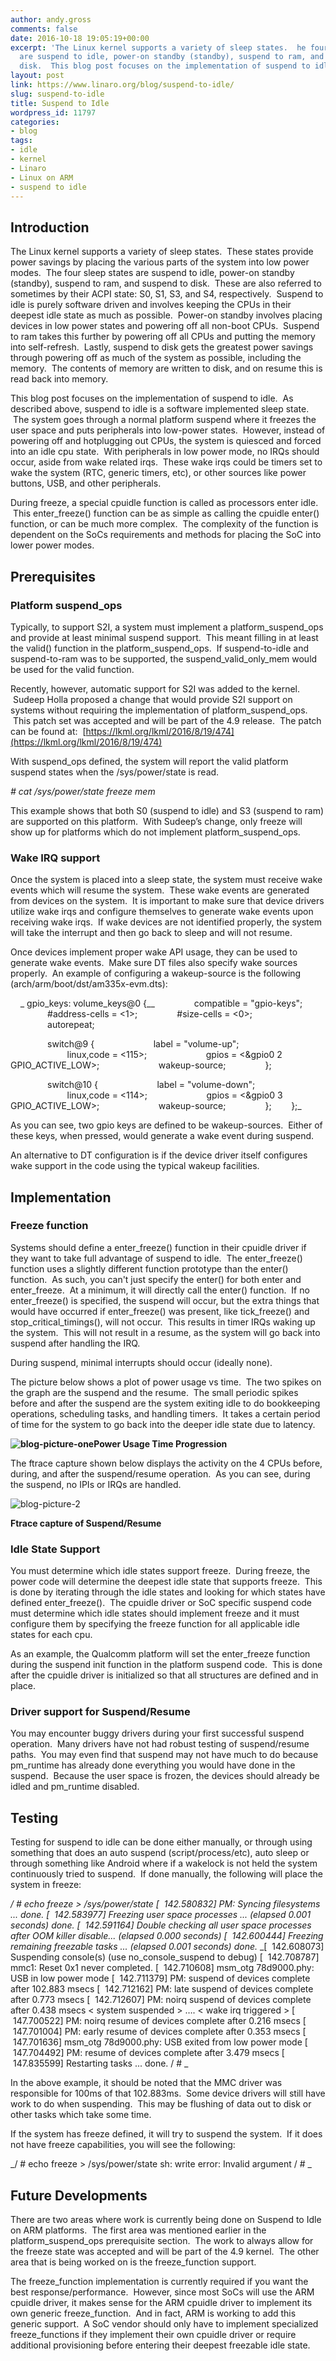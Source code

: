 ```yaml
---
author: andy.gross
comments: false
date: 2016-10-18 19:05:19+00:00
excerpt: 'The Linux kernel supports a variety of sleep states.  he four sleep states
  are suspend to idle, power-on standby (standby), suspend to ram, and suspend to
  disk.  This blog post focuses on the implementation of suspend to idle. '
layout: post
link: https://www.linaro.org/blog/suspend-to-idle/
slug: suspend-to-idle
title: Suspend to Idle
wordpress_id: 11797
categories:
- blog
tags:
- idle
- kernel
- Linaro
- Linux on ARM
- suspend to idle
---
```


## Introduction


The Linux kernel supports a variety of sleep states.  These states provide power savings by placing the various parts of the system into low power modes.  The four sleep states are suspend to idle, power-on standby (standby), suspend to ram, and suspend to disk.  These are also referred to sometimes by their ACPI state: S0, S1, S3, and S4, respectively.  Suspend to idle is purely software driven and involves keeping the CPUs in their deepest idle state as much as possible.  Power-on standby involves placing devices in low power states and powering off all non-boot CPUs.  Suspend to ram takes this further by powering off all CPUs and putting the memory into self-refresh.  Lastly, suspend to disk gets the greatest power savings through powering off as much of the system as possible, including the memory.  The contents of memory are written to disk, and on resume this is read back into memory.

This blog post focuses on the implementation of suspend to idle.  As described above, suspend to idle is a software implemented sleep state.  The system goes through a normal platform suspend where it freezes the user space and puts peripherals into low-power states.  However, instead of powering off and hotplugging out CPUs, the system is quiesced and forced into an idle cpu state.  With peripherals in low power mode, no IRQs should occur, aside from wake related irqs.  These wake irqs could be timers set to wake the system (RTC, generic timers, etc), or other sources like power buttons, USB, and other peripherals.

During freeze, a special cpuidle function is called as processors enter idle.  This enter_freeze() function can be as simple as calling the cpuidle enter() function, or can be much more complex.  The complexity of the function is dependent on the SoCs requirements and methods for placing the SoC into lower power modes.


## Prerequisites




### Platform suspend_ops


Typically, to support S2I, a system must implement a platform_suspend_ops and provide at least minimal suspend support.  This meant filling in at least the valid() function in the platform_suspend_ops.  If suspend-to-idle and suspend-to-ram was to be supported, the suspend_valid_only_mem would be used for the valid function.

Recently, however, automatic support for S2I was added to the kernel.  Sudeep Holla proposed a change that would provide S2I support on systems without requiring the implementation of platform_suspend_ops.  This patch set was accepted and will be part of the 4.9 release.  The patch can be found at:  [https://lkml.org/lkml/2016/8/19/474](https://lkml.org/lkml/2016/8/19/474)

With suspend_ops defined, the system will report the valid platform suspend states when the /sys/power/state is read.

_# cat /sys/power/state
freeze mem_

This example shows that both S0 (suspend to idle) and S3 (suspend to ram) are supported on this platform.  With Sudeep’s change, only freeze will show up for platforms which do not implement platform_suspend_ops.


### Wake IRQ support


Once the system is placed into a sleep state, the system must receive wake events which will resume the system.  These wake events are generated from devices on the system.  It is important to make sure that device drivers utilize wake irqs and configure themselves to generate wake events upon receiving wake irqs.  If wake devices are not identified properly, the system will take the interrupt and then go back to sleep and will not resume.

Once devices implement proper wake API usage, they can be used to generate wake events.  Make sure DT files also specify wake sources properly.  An example of configuring a wakeup-source is the following (arch/arm/boot/dst/am335x-evm.dts):

    _ gpio_keys: volume_keys@0 {__
               compatible = "gpio-keys";
               #address-cells = <1>;
               #size-cells = <0>;
               autorepeat;

               switch@9 {
                       label = "volume-up";
                       linux,code = <115>;
                       gpios = <&gpio0 2 GPIO_ACTIVE_LOW>;
                       wakeup-source;
               };

               switch@10 {
                       label = "volume-down";
                       linux,code = <114>;
                       gpios = <&gpio0 3 GPIO_ACTIVE_LOW>;
                       wakeup-source;
               };
       };_

As you can see, two gpio keys are defined to be wakeup-sources.  Either of these keys, when pressed, would generate a wake event during suspend.

An alternative to DT configuration is if the device driver itself configures wake support in the code using the typical wakeup facilities.


## Implementation




### Freeze function


Systems should define a enter_freeze() function in their cpuidle driver if they want to take full advantage of suspend to idle.  The enter_freeze() function uses a slightly different function prototype than the enter() function.  As such, you can't just specify the enter() for both enter and enter_freeze.  At a minimum, it will directly call the enter() function.  If no enter_freeze() is specified, the suspend will occur, but the extra things that would have occurred if enter_freeze() was present, like tick_freeze() and stop_critical_timings(), will not occur.  This results in timer IRQs waking up the system.  This will not result in a resume, as the system will go back into suspend after handling the IRQ.

During suspend, minimal interrupts should occur (ideally none).

The picture below shows a plot of power usage vs time.  The two spikes on the graph are the suspend and the resume.  The small periodic spikes before and after the suspend are the system exiting idle to do bookkeeping operations, scheduling tasks, and handling timers.  It takes a certain period of time for the system to go back into the deeper idle state due to latency.


**![blog-picture-one](http://www.linaro.org/wp-content/uploads/2016/10/blog-picture-one-1024x767.png)Power Usage Time Progression**


The ftrace capture shown below displays the activity on the 4 CPUs before, during, and after the suspend/resume operation.  As you can see, during the suspend, no IPIs or IRQs are handled.  

![blog-picture-2](http://www.linaro.org/wp-content/uploads/2016/10/blog-picture-2-1024x577.png)


**Ftrace capture of Suspend/Resume**





### Idle State Support


You must determine which idle states support freeze.  During freeze, the power code will determine the deepest idle state that supports freeze.  This is done by iterating through the idle states and looking for which states have defined enter_freeze().  The cpuidle driver or SoC specific suspend code must determine which idle states should implement freeze and it must configure them by specifying the freeze function for all applicable idle states for each cpu.

As an example, the Qualcomm platform will set the enter_freeze function during the suspend init function in the platform suspend code.  This is done after the cpuidle driver is initialized so that all structures are defined and in place.


### Driver support for Suspend/Resume


You may encounter buggy drivers during your first successful suspend operation.  Many drivers have not had robust testing of suspend/resume paths.  You may even find that suspend may not have much to do because pm_runtime has already done everything you would have done in the suspend.  Because the user space is frozen, the devices should already be idled and pm_runtime disabled.


## Testing


Testing for suspend to idle can be done either manually, or through using something that does an auto suspend (script/process/etc), auto sleep or through something like Android where if a wakelock is not held the system continuously tried to suspend.  If done manually, the following will place the system in freeze:

_/ # echo freeze > /sys/power/state
[  142.580832] PM: Syncing filesystems ... done.
[  142.583977] Freezing user space processes ... (elapsed 0.001 seconds) done.
[  142.591164] Double checking all user space processes after OOM killer disable... (elapsed 0.000 seconds)
[  142.600444] Freezing remaining freezable tasks ... (elapsed 0.001 seconds) done._
_[  142.608073] Suspending console(s) (use no_console_suspend to debug)
[  142.708787] mmc1: Reset 0x1 never completed.
[  142.710608] msm_otg 78d9000.phy: USB in low power mode
[  142.711379] PM: suspend of devices complete after 102.883 msecs
[  142.712162] PM: late suspend of devices complete after 0.773 msecs
[  142.712607] PM: noirq suspend of devices complete after 0.438 msecs
< system suspended >
….
< wake irq triggered >
[  147.700522] PM: noirq resume of devices complete after 0.216 msecs
[  147.701004] PM: early resume of devices complete after 0.353 msecs
[  147.701636] msm_otg 78d9000.phy: USB exited from low power mode
[  147.704492] PM: resume of devices complete after 3.479 msecs
[  147.835599] Restarting tasks ... done.
/ # _

In the above example, it should be noted that the MMC driver was responsible for 100ms of that 102.883ms.  Some device drivers will still have work to do when suspending.  This may be flushing of data out to disk or other tasks which take some time.

If the system has freeze defined, it will try to suspend the system.  If it does not have freeze capabilities, you will see the following:

_/ # echo freeze > /sys/power/state 
sh: write error: Invalid argument
/ # _


## Future Developments


There are two areas where work is currently being done on Suspend to Idle on ARM platforms.  The first area was mentioned earlier in the platform_suspend_ops prerequisite section.  The work to always allow for the freeze state was accepted and will be part of the 4.9 kernel.  The other area that is being worked on is the freeze_function support.

The freeze_function implementation is currently required if you want the best response/performance.  However, since most SoCs will use the ARM cpuidle driver, it makes sense for the ARM cpuidle driver to implement its own generic freeze_function.  And in fact, ARM is working to add this generic support.  A SoC vendor should only have to implement specialized freeze_functions if they implement their own cpuidle driver or require additional provisioning before entering their deepest freezable idle state.



